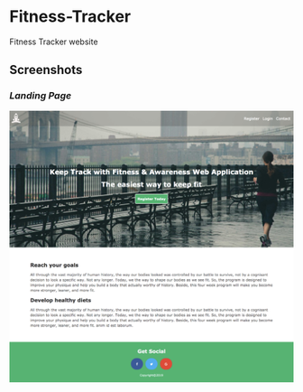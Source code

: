 # Fitness-Tracker
Fitness Tracker website

## Screenshots

### _Landing Page_

![landingPage](images/screencapture-Fitness-Tracker.png)



